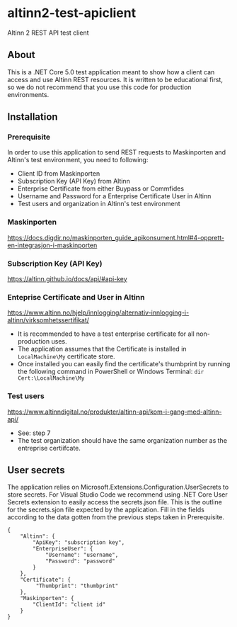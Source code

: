 # altinn2-test-apiclient
Altinn 2 REST API test client

## About
This is a .NET Core 5.0 test application meant to show how a client can access and use Altinn REST resources.
It is written to be educational first, so we do not recommend that you use this code for production environments.

## Installation

### Prerequisite
In order to use this application to send REST requests to Maskinporten and Altinn's test environment, you need to following:
- Client ID from Maskinporten
- Subscription Key (API Key) from Altinn
- Enterprise Certificate from either Buypass or Commfides
- Username and Password for a Enterprise Certificate User in Altinn
- Test users and organization in Altinn's test environment

### Maskinporten
https://docs.digdir.no/maskinporten_guide_apikonsument.html#4-opprett-en-integrasjon-i-maskinporten

### Subscription Key (API Key)
https://altinn.github.io/docs/api/#api-key

### Enteprise Certificate and User in Altinn
https://www.altinn.no/hjelp/innlogging/alternativ-innlogging-i-altinn/virksomhetssertifikat/
- It is recommended to have a test enterprise certificate for all non-production uses.
- The application assumes that the Certificate is installed in ```LocalMachine\My``` certificate store.
- Once installed you can easily find the certificate's thumbprint by running the following command in PowerShell or Windows Terminal:
```dir Cert:\LocalMachine\My```

### Test users
https://www.altinndigital.no/produkter/altinn-api/kom-i-gang-med-altinn-api/
- See: step 7
- The test organization should have the same organization number as the entreprise certiifcate.

## User secrets
The application relies on Microsoft.Extensions.Configuration.UserSecrets to store secrets.
For Visual Studio Code we recommend using .NET Core User Secrets extension to easily access the secrets.json file.
This is the outline for the secrets.sjon file expected by the application.
Fill in the fields according to the data gotten from the previous steps taken in Prerequisite.

```jsonc
{
    "Altinn": {
        "ApiKey": "subscription key",
        "EnterpriseUser": {
            "Username": "username",
            "Password": "password"
        }
    },
    "Certificate": {
         "Thumbprint": "thumbprint"
    },
    "Maskinporten": {
        "ClientId": "client id"
    }
}
```